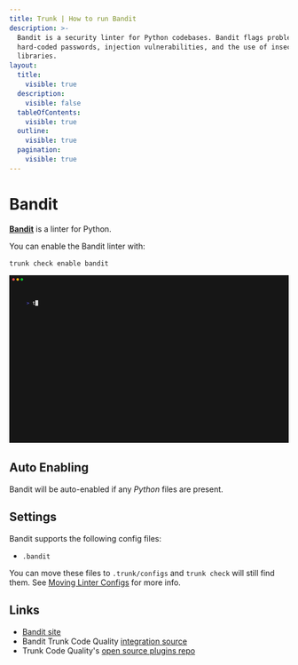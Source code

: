 ```yaml
---
title: Trunk | How to run Bandit
description: >-
  Bandit is a security linter for Python codebases. Bandit flags problems like
  hard-coded passwords, injection vulnerabilities, and the use of insecure
  libraries.
layout:
  title:
    visible: true
  description:
    visible: false
  tableOfContents:
    visible: true
  outline:
    visible: true
  pagination:
    visible: true
---
```


# Bandit

[**Bandit**](https://github.com/PyCQA/bandit) is a linter for Python.

You can enable the Bandit linter with:

```shell
trunk check enable bandit
```

![bandit example output](../../../check/configuration/supported/bandit.gif)

## Auto Enabling

Bandit will be auto-enabled if any _Python_ files are present.

## Settings

Bandit supports the following config files:

* `.bandit`

You can move these files to `.trunk/configs` and `trunk check` will still find them. See [Moving Linter Configs](../#moving-linter-configs) for more info.

## Links

* [Bandit site](https://github.com/PyCQA/bandit)
* Bandit Trunk Code Quality [integration source](https://github.com/trunk-io/plugins/tree/main/linters/bandit)
* Trunk Code Quality's [open source plugins repo](https://github.com/trunk-io/plugins/tree/main)
